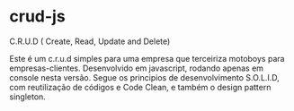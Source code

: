 # crud-js
C.R.U.D ( Create, Read, Update and Delete)

Este é um c.r.u.d simples para uma empresa que terceiriza motoboys para empresas-clientes.
Desenvolvido em javascript, rodando apenas em console nesta versão.
Segue os principios de desenvolvimento S.O.L.I.D, com reutilização de códigos e Code Clean, e também o design pattern singleton.
